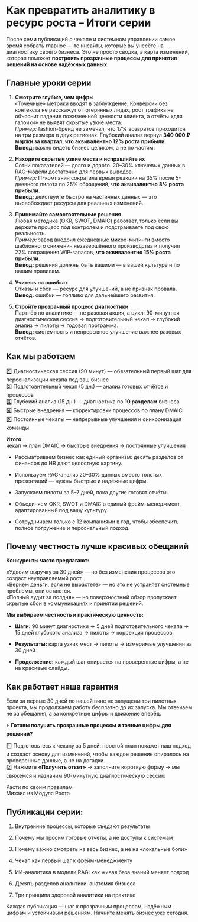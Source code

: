 # Как превратить аналитику в ресурс роста – Итоги серии

После семи публикаций о чекапе и системном управлении самое время собрать главное — те инсайты, которые вы унесёте на диагностику своего бизнеса. Это не просто сводка, а карта изменений, которая поможет **построить прозрачные процессы для принятия решений на основе надёжных данных**.

## Главные уроки серии

1. **Смотрите глубже, чем цифры**  
    «Точечные» метрики вводят в заблуждение. Конверсии без контекста не расскажут о потерянных лидах, рост трафика не объяснит падение пожизненной ценности клиента, а отчёты «для галочки» не выявят скрытые узкие места.  
    _Пример:_ fashion-бренд не замечал, что 17% возвратов приходится на три размера в двух регионах. Глубокий анализ вернул **340 000 ₽ маржи за квартал, что эквивалентно 12% роста прибыли**.  
    **Вывод:** важно видеть бизнес целиком, а не по частям.
    
2. **Находите скрытые узкие места и исправляйте их**  
    Сотни показателей — долго и дорого. 20–30% ключевых данных в RAG-модели достаточно для первых выводов.  
    _Пример:_ IT-компания сократила время реакции на 35% после 5-дневного пилота по 25% обращений, **что эквивалентно 8% роста прибыли**.  
    **Вывод:** действуйте быстро на частичных данных — это высвобождает ресурсы для реальных изменений.
    
3. **Принимайте самостоятельные решения**  
    Любая методика (OKR, SWOT, DMAIC) работает, только если вы держите процесс под контролем и подстраиваете под свою реальность.  
    _Пример:_ завод внедрил ежедневные микро-митинги вместо шаблонного снижения незавершённого производства и получил 22% сокращения WIP-запасов, **что эквивалентно 15% роста прибыли**.  
    **Вывод:** решения должны быть вашими — в вашей культуре и по вашим правилам.
    
4. **Учитесь на ошибках**  
    Отказы и сбои — ресурс для улучшений, а не признак провала.  
    **Вывод:** ошибки — топливо для дальнейшего развития.
    
5. **Стройте прозрачный процесс диагностики**  
    Партнёр по аналитике — не разовая акция, а цикл: 90-минутная диагностическая сессия → подготовительный чекап → глубокий анализ → пилоты → годовая программа.  
    **Вывод:** системность и непрерывное улучшение важнее разовых отчётов.
    

## Как мы работаем

1️⃣ Диагностическая сессия (90 минут) — обязательный первый шаг для персонализации чекапа под ваш бизнес  
2️⃣ Подготовительный чекап (5 дн.) — анализ готовых отчётов и процессов  
3️⃣ Глубокий анализ (15 дн.) — диагностика по **10 разделам** бизнеса  
4️⃣ Быстрые внедрения — корректировки процессов по плану DMAIC  
5️⃣ Постоянные чекапы — непрерывные улучшения и синхронизация команды

**Итого:**  
чекап → план DMAIC → быстрые внедрения → постоянные улучшения

- Рассматриваем бизнес как единый организм: десять разделов от финансов до HR дают целостную картину.
    
- Используем RAG-анализ 20–30% данных вместо толстых презентаций — нужны быстрые и надёжные цифры.
    
- Запускаем пилоты за 5–7 дней, пока другие готовят отчёты.
    
- Объединяем OKR, SWOT и DMAIC в единый фрейм-менеджмент, адаптированный под вашу культуру.
    
- Сотрудничаем только с 12 компаниями в год, чтобы обеспечить полное погружение и персональный подход.
    

## **Почему честность лучше красивых обещаний**

**Конкуренты часто предлагают:**

«Удвоим выручку за 30 дней» — но без изменения процессов это создаст неуправляемый рост.  
«Вернём деньги, если не вырастете» — но это не устраняет системные проблемы, они остаются.  
«Полный аудит за полдня» — но поверхностный обзор пропускает скрытые сбои в коммуникациях и принятии решений.

**Мы выбираем честность и практическую ценность:**

- **Шаги:** 90 минут диагностики → 5 дней подготовительного чекапа → 15 дней глубокого анализа → пилоты → коррекция процессов.
    
- **Результаты:** карта узких мест → пилоты → измеримые улучшения за 30 дней.
    
- **Продолжение:** каждый шаг опирается на проверенные цифры, а не на красивые слайды.
    

## **Как работает наша гарантия**

Если за первые 30 дней по нашей вине не запущены три пилотных проекта, мы продолжаем работу бесплатно до их запуска. Мы отвечаем не за обещания, а за конкретные цифры и движение вперёд.

⚡️ **Готовы получить прозрачные процессы и точные цифры для решений?**

1️⃣ Подготовьтесь к чекапу за 5 дней: простой план покажет наш подход и создаст основу для изменений, чтобы каждое решение опиралось на проверенные данные, а не на догадки.  
2️⃣ Нажмите **«Получить ответ»** → заполните короткую форму → мы свяжемся и назначим 90-минутную диагностическую сессию

Расти по своим правилам  
Михаил из Модуля Роста

## Публикации серии:

1. Внутренние процессы, которые съедают результаты
    
2. Почему мы просим готовые отчёты, а не доступы к системам
    
3. Почему важно смотреть на весь бизнес, а не на «локальные боли»
    
4. Чекап как первый шаг к фрейм-менеджменту
    
5. ИИ-аналитика в модели RAG: как живая база знаний меняет подход
    
6. Десять разделов аналитики: анатомия бизнеса
    
7. Три принципа здоровой аналитики на практике
    

Каждая публикация — шаг к прозрачным процессам, надёжным цифрам и устойчивым решениям. Начните менять бизнес уже сегодня.
